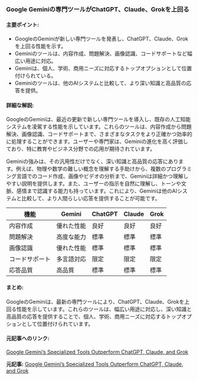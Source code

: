 ### Google Geminiの専門ツールがChatGPT、Claude、Grokを上回る

#### 主要ポイント:
- GoogleのGeminiが新しい専門ツールを発表し、ChatGPT、Claude、Grokを上回る性能を示す。
- Geminiのツールは、内容作成、問題解決、画像認識、コードサポートなど幅広い用途に対応。
- Geminiは、個人、学術、商用ニーズに対応するトップオプションとして位置付けられている。
- Geminiのツールは、他のAIシステムと比較して、より深い知識と高品質の応答を提供。

#### 詳細な解説:
GoogleのGeminiは、最近の更新で新しい専門ツールを導入し、既存の人工知能システムを凌駕する性能を示しています。これらのツールは、内容作成から問題解決、画像認識、コードサポートまで、さまざまなタスクをより正確かつ効率的に処理することができます。ユーザーや専門家は、Geminiの進化を高く評価しており、特に教育やビジネス分野での応用が期待されています。

Geminiの強みは、その汎用性だけでなく、深い知識と高品質の応答にあります。例えば、物理や数学の難しい概念を理解する手助けから、複数のプログラミング言語でのコード作成、画像やビデオの分析まで、Geminiは詳細かつ理解しやすい説明を提供します。また、ユーザーの指示を自然に理解し、トーンや文脈、感情まで認識する能力も持っています。これにより、Geminiは他のAIシステムと比較して、より人間らしい応答を提供することが可能です。

| 機能 | Gemini | ChatGPT | Claude | Grok |
|------|--------|---------|--------|------|
| 内容作成 | 優れた性能 | 良好 | 良好 | 良好 |
| 問題解決 | 高度な能力 | 標準 | 標準 | 標準 |
| 画像認識 | 優れた性能 | 標準 | 標準 | 標準 |
| コードサポート | 多言語対応 | 限定 | 限定 | 限定 |
| 応答品質 | 高品質 | 標準 | 標準 | 標準 |

#### まとめ:
GoogleのGeminiは、最新の専門ツールにより、ChatGPT、Claude、Grokを上回る性能を示しています。これらのツールは、幅広い用途に対応し、深い知識と高品質の応答を提供することで、個人、学術、商用ニーズに対応するトップオプションとして位置付けられています。

#### 元記事へのリンク:
[Google Gemini’s Specialized Tools Outperform ChatGPT, Claude, and Grok](リンク先URL)

**元記事:** [Google Gemini’s Specialized Tools Outperform ChatGPT, Claude, and Grok](https://thephilox.com/google-geminis-specialized-tools-outperform-chatgpt-claude-and-grok/)
